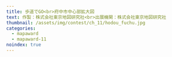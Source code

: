 ```yaml
---
title: 歩道でGO<br>府中市中心部拡大図
text: 作製：株式会社東京地図研究社<br>出展機関：株式会社東京地図研究社
thumbnail: /assets/img/contest/ch_11/hodou_fuchu.jpg
categories:
  - mapaward
  - mapaward-11
noindex: true
---
```

